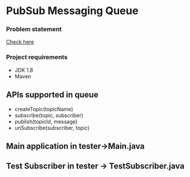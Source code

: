 # PubSub Messaging Queue

### Problem statement
[Check here](problem-statement.md)

### Project requirements
* JDK 1.8
* Maven

## APIs supported in queue
* createTopic(topicName)
* subscribe(topic, subscriber)
* publish(topicId, message)
* unSubscribe(subscriber, topic)

## Main application in tester->Main.java
## Test Subscriber in tester -> TestSubscriber.java
